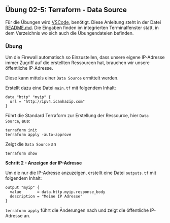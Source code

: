 ## Übung 02-5: Terraform - Data Source

Für die Übungen wird [VSCode](https://code.visualstudio.com/), benötigt. Diese Anleitung steht in der Datei [README.md](README.md). Die Eingaben finden im integrierten Terminalfenster statt, in dem Verzeichnis wo sich auch die Übungendateien befinden.

### Übung
    
Um die Firewall automatisch so Einzustellen, dass unsere eigene IP-Adresse immer Zugriff auf die erstellten Ressourcen hat, brauchen wir unsere öffentliche IP-Adresse.

Diese kann mittels einer `Data Source` ermittelt werden.

Erstellt dazu eine Datei `main.tf` mit folgendem Inhalt:

    data "http" "myip" {
      url = "http://ipv4.icanhazip.com"
    }

Führt die Standard Terraform zur Erstellung der Ressource, hier `Data Source`, aus:

    terraform init
    terraform apply -auto-approve

Zeigt die `Data Source` an

    terraform show
    
**Schritt 2 - Anzeigen der IP-Adresse**    
    
Um die nur die IP-Adresse anzuzeigen, erstellt eine Datei `outputs.tf` mit folgendem Inhalt:

    output "myip" {
      value       = data.http.myip.response_body
      description = "Meine IP Adresse"
    } 
    
`terraform apply` führt die Änderungen nach und zeigt die öffentliche IP-Adresse an.

     